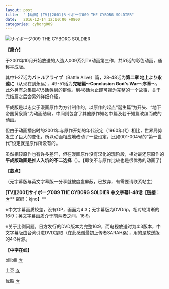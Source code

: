```yaml
---
layout: post
title:  "【动画】[TV][2001]サイボーグ009 THE CYBORG SOLDIER"
date:   2016-12-14 12:00:00 +0800
categories: cyborg009
---
```


![サイボーグ009 THE CYBORG SOLDIER](http://upload-images.jianshu.io/upload_images/4047103-48f8e8ff89e3d770.png?imageMogr2/auto-orient/strip%7CimageView2/2/w/1240)

**【简介】**

于2001年10月开始放送的人造人009系列TV动画第三作，共51话的彩色动画，通称平成版。

其中1-27话为**バトルアライブ**（Battle Alive）篇，28-48话为**第二章 地上より永遠に**（从现在到永远），49-51话为**完結編〜Conclusion God's War〜序章〜**。此外另有总集篇47.5话黄泉的群像。到48话为止即可视为完整的一个故事，关于完结篇之后会另外详细介绍。

平成版是以忠实于漫画原作为方针制作的，以原作的起点“诞生篇”为开头、“地下帝国黄泉篇”为动画结局，中间则包含了其他原作知名中篇及若干短篇改编而成的动画。

但由于动画播出时的2001年与原作开始的年代设定（1960年代）相比，世界局势发生了巨大的变化，所以动画相应地改动了一些设定，比如001-004号的“第一世代”设定就是原作所没有的。

虽然相较原作也有许多差异，但在漫画原作没有汉化的现阶段，相对最还原原作的**平成版动画是推人入坑的不二选择**（）。【即使不与原作比较也是很优秀的动画了】

**【载点】**

（无字幕版与英文字幕版一分享就被度盘屏蔽，已放弃，有需要请联系站主）

**[TV][2001]サイボーグ009 THE CYBORG SOLDIER 中文字幕1-48话【链接：**[**☆**](http://pan.baidu.com/s/1o6wUiNo)** 密码：kjno】**


※中文字幕画质较差，没有OP，画面为4:3；无字幕版为DVDrip，相对较清晰的16:9；英文字幕画质介于前两者之间，16:9。

※关于比例问题。日方发行的DVD版本为完整16:9，而电视放送时为4:3版本，中文字幕版由台湾引进DVD提取（在此感谢最初上传者SARAH桑），用的是放送版的4:3片源。

**【中字在线】**

bilibili [☆](http://www.bilibili.com/video/av1647711/)

土豆 [☆](http://www.tudou.com/albumplay/dC26t7Nb7Pw/WYR4LIx5548.html)

优酷 [☆](http://v.youku.com/v_show/id_XNTM5MjI3NDMy.html)

